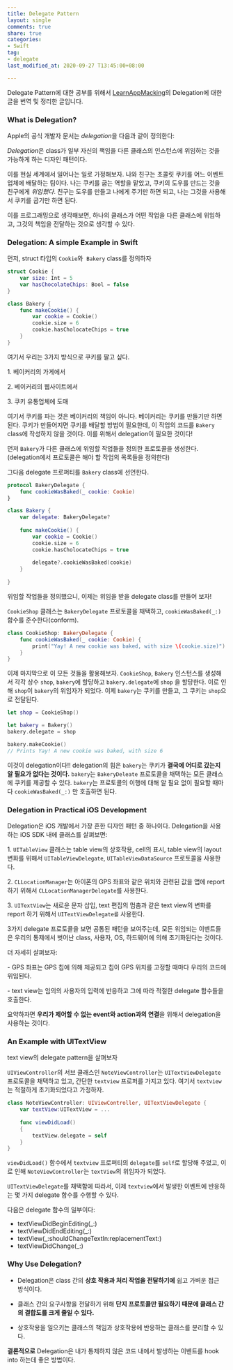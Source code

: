 ```yaml
---
title: Delegate Pattern
layout: single
comments: true
share: true
categories: 
- Swift
tag:
- delegate
last_modified_at: 2020-09-27 T13:45:00+08:00

---
```


Delegate Pattern에 대한 공부를 위해서 [LearnAppMacking](https://learnappmaking.com/delegation-swift-how-to/)의 Delegation에 대한 글을 번역 및 정리한 글입니다.


### **What is Delegation?**

Apple의 공식 개발자 문서는 *delegation*을 다음과 같이 정의한다:

*Delegation*은 class가 일부 자신의 책임을 다른 클래스의 인스턴스에 위임하는 것을 가능하게 하는 디자인 패턴이다.

이를 현실 세계에서 일어나는 일로 가정해보자. 나와 친구는 초콜릿 쿠키를 어느 이벤트 업체에 배달하는 팀이다. 나는 쿠키를 굽는 역할을 맡았고, 쿠키의 도우를 만드는 것을 친구에게 *위임했다*. 친구는 도우를 만들고 나에게 주기만 하면 되고, 나는 그것을 사용해서 쿠키를 굽기만 하면 된다.

이를 프로그래밍으로 생각해보면, 하나의 클래스가 어떤 작업을 다른 클래스에 위임하고, 그것의 책임을 전달하는 것으로 생각할 수 있다.

### **Delegation: A simple Example in Swift**

먼저, struct 타입의 `Cookie`와  `Bakery` class를 정의하자

```swift
struct Cookie {
    var size: Int = 5
    var hasChocolateChips: Bool = false
}

class Bakery {
    func makeCookie() {
        var cookie = Cookie()
        cookie.size = 6
        cookie.hasCholocateChips = true
    }
}
```

여기서 우리는 3가지 방식으로 쿠키를 팔고 싶다.

1\. 베이커리의 가게에서

2\. 베이커리의 웹사이트에서

3\. 쿠키 유통업체에 도매

여기서 쿠키를 파는 것은 베이커리의 책임이 아니다. 베이커리는 쿠키를 만들기만 하면 된다. 쿠키가 만들어지면 쿠키를 배달할 방법이 필요한데, 이 작업의 코드를 `Bakery` class에 작성하지 않을 것이다. 이를 위해서 delegation이 필요한 것이다!


먼저 `Bakery`가 다른 클래스에 위임할 작업들을 정의한 프로토콜을 생성한다. (delegation에서 프로토콜은 해야 할 작업의 목록들을 정의한다)

그다음 delegate 프로퍼티를 `Bakery` class에 선언한다.

```swift
protocol BakeryDelegate {
    func cookieWasBaked(_ cookie: Cookie)
}

class Bakery {
    var delegate: BakeryDelegate?
    
    func makeCookie() {
        var cookie = Cookie()
        cookie.size = 6
        cookie.hasCholocateChips = true
        
        delegate?.cookieWasBaked(cookie)
    }
    
}
```

위임할 작업들을 정의했으니, 이제는 위임을 받을 delegate class를 만들어 보자!

`CookieShop` 클래스는 `BakeryDelegate` 프로토콜을 채택하고, `cookieWasBaked(_:)` 함수를 준수한다(conform).

```swift
class CookieShop: BakeryDelegate {
    func cookieWasBaked(_ cookie: Cookie) {
        print("Yay! A new cookie was baked, with size \(cookie.size)")
    }
}
```

이제 마지막으로 이 모든 것들을 활용해보자. `CookieShop`, `Bakery` 인스턴스를 생성해서 각각 상수 `shop`, `bakery`에 할당하고 `bakery.delegate`에 `shop` 을 할당한다. 이로 인해 `shop`이 `bakery`의 위임자가 되었다. 이제 `bakery`는 쿠키를 만들고, 그 쿠키는 `shop`으로 전달된다.

```swift
let shop = CookieShop()

let bakery = Bakery()
bakery.delegate = shop

bakery.makeCookie()
// Prints Yay! A new cookie was baked, with size 6
```

이것이 delegation이다!! delegation의 힘은 `bakery`는 쿠키가 **결국에 어디로 갔는지 알 필요가 없다는 것이다.** `bakery`는 `BakeryDeleate` 프로토콜을 채택하는 모든 클래스에 쿠키를 제공할 수 있다. `bakery`는 프로토콜의 이행에 대해 알 필요 없이 필요할 때마다 `cookieWasBaked(_:)` 만 호출하면 된다.

### **Delegation in Practical iOS Development**

Delegation은 iOS 개발에서 가장 흔한 디자인 패턴 중 하나이다. Delegation을 사용하는 iOS SDK 내에 클래스를 살펴보면:

1\. `UITableView` 클래스는 table view의 상호작용, cell의 표시, table view의 layout 변화를 위해서 `UITableViewDelegate`, `UITableViewDataSource` 프로토콜을 사용한다.

2\. `CLLocationManager`는 아이폰의 GPS 좌표와 같은 위치와 관련된 값을 앱에 report 하기 위해서 `CLLocationManagerDelegate`를 사용한다.

3\. `UITextView`는 새로운 문자 삽입, text 편집의 멈춤과 같은 text view의 변화를 report 하기 위해서 `UITextViewDelegate를` 사용한다.

3가지 delegate 프로토콜을 보면 공통된 패턴을 보여주는데, 모든 위임되는 이벤트들은 우리의 통제에서 벗어난 class, 사용자, OS, 하드웨어에 의해 초기화된다는 것이다.

더 자세히 살펴보자:

\- GPS 좌표는 GPS 칩에 의해 제공되고 칩이 GPS 위치를 고정할 때마다 우리의 코드에 위임된다.

\- text view는 임의의 사용자의 입력에 반응하고 그에 따라 적절한 delegate 함수들을 호출한다.

요약하자면 **우리가 제어할 수 없는 event와 action과의 연결**을 위해서 delegation을 사용하는 것이다.

### **An Example with UITextView**

text view의 delegate pattern을 살펴보자

`UIViewController`의 서브 클래스인 `NoteViewController`는 `UITextViewDelegate` 프로토콜을 채택하고 있고, 간단한 `textview` 프로퍼를 가지고 있다. 여기서 `textview`는 적절하게 초기화되었다고 가정하자. 

```swift
class NoteViewController: UIViewController, UITextViewDelegate {
    var textView:UITextView = ...
    
    func viewDidLoad()
    {
        textView.delegate = self
    }
}
```

`viewDidLoad()` 함수에서 `textview` 프로퍼티의 `delegate`를 `self`로 할당해 주었고, 이로 인해 `NoteViewController`는 `textView`의 위임자가 되었다.

`UITextViewDelegate`를 채택함에 따라서, 이제 `textview`에서 발생한 이벤트에 반응하는 몇 가지 delegate 함수를 수행할 수 있다.

다음은 delegate 함수의 일부이다:

-   textViewDidBeginEditing(\_:)
-   textViewDidEndEditing(\_:)
-   textView(\_:shouldChangeTextIn:replacementText:)
-   textViewDidChange(\_:)

### **Why Use Delegation?**

-   Delegation은 class 간의 **상호 작용과 처리 작업을 전달하기에** 쉽고 가벼운 접근 방식이다.
    
-   클래스 간의 요구사항을 전달하기 위해 **단지 프로토콜만 필요하기 때문에 클래스 간의 결합도를 크게 줄일 수 있다.**
    
-   상호작용을 일으키는 클래스의 책임과 상호작용에 반응하는 클래스를 분리할 수 있다.
    

**결론적으로** Delegation은 내가 통제하지 않은 코드 내에서 발생하는 이벤트를 hook into 하는데 좋은 방법이다.
